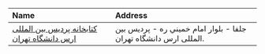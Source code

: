 | Name                                                                                                                             | Address                                                          |
|:---------------------------------------------------------------------------------------------------------------------------------|:-----------------------------------------------------------------|
| [کتابخانه پردیس بین المللی ارس دانشگاه تهران](https://lib.ir/fa/library/518/کتابخانه-پردیس-بین-المللی-ارس-دانشگاه-تهران/search/) | جلفا - بلوار امام خميني ره - پرديس بین المللی ارس دانشگاه تهران. |